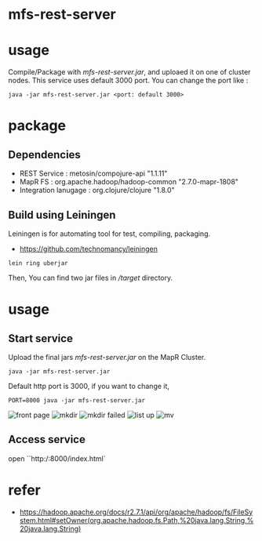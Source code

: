 # mfs-rest-server


# usage
Compile/Package with _mfs-rest-server.jar_, and uploaed it on one of cluster nodes.
This service uses default 3000 port. You can change the port like : 


`java -jar mfs-rest-server.jar <port: default 3000>`


# package
## Dependencies
- REST Service : metosin/compojure-api "1.1.11"
- MapR FS : org.apache.hadoop/hadoop-common "2.7.0-mapr-1808"
- Integration lanugage : org.clojure/clojure "1.8.0"

## Build using Leiningen
Leiningen is for automating tool for test, compiling, packaging.
- https://github.com/technomancy/leiningen

`lein ring uberjar` 

Then, You can find two jar files in _/target_ directory.


# usage
## Start service
Upload the final jars _mfs-rest-server.jar_ on the MapR Cluster.

`java -jar mfs-rest-server.jar`

Default http port is 3000, if you want to change it, 

`PORT=8000 java -jar mfs-rest-server.jar`

![front page](../img/mfs-swaager.png "swagger page")
![mkdir](../img/swaager-mkdir.png "mkdir api")
![mkdir failed](../img/swagger_fail_mkdir.png "mkdir api failed")
![list up](../img/swagger_list.png "list api")
![mv](../img/swaager_mv.png "mv api")


## Access service
open ``http:/<node>:8000/index.html`



# refer
 - https://hadoop.apache.org/docs/r2.7.1/api/org/apache/hadoop/fs/FileSystem.html#setOwner(org.apache.hadoop.fs.Path,%20java.lang.String,%20java.lang.String)
